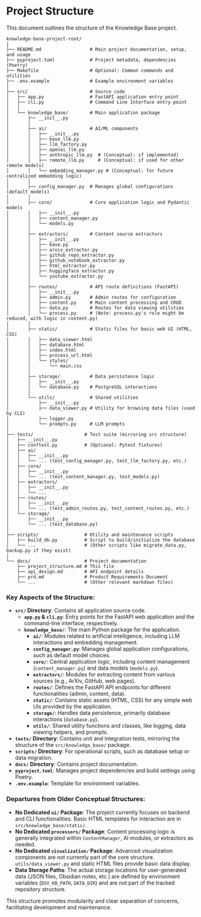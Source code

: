 # Project Structure

This document outlines the structure of the Knowledge Base project.

```
knowledge-base-project-root/
│
├── README.md                  # Main project documentation, setup, and usage
├── pyproject.toml             # Project metadata, dependencies (Poetry)
├── Makefile                   # Optional: Common commands and utilities
├── .env.example               # Example environment variables
│
├── src/                       # Source code
│   ├── app.py                 # FastAPI application entry point
│   ├── cli.py                 # Command Line Interface entry point
│   │
│   └── knowledge_base/        # Main application package
│       ├── __init__.py
│       │
│       ├── ai/                # AI/ML components
│       │   ├── __init__.py
│       │   ├── base_llm.py
│       │   ├── llm_factory.py
│       │   ├── openai_llm.py
│       │   ├── anthropic_llm.py  # (Conceptual: if implemented)
│       │   ├── remote_llm.py     # (Conceptual: if used for other remote models)
│       │   └── embedding_manager.py # (Conceptual: for future centralized embedding logic)
│       │
│       ├── config_manager.py  # Manages global configurations (default models)
│       │
│       ├── core/              # Core application logic and Pydantic models
│       │   ├── __init__.py
│       │   ├── content_manager.py
│       │   └── models.py
│       │
│       ├── extractors/        # Content source extractors
│       │   ├── __init__.py
│       │   ├── base.py
│       │   ├── arxiv_extractor.py
│       │   ├── github_repo_extractor.py
│       │   ├── github_notebook_extractor.py
│       │   ├── html_extractor.py
│       │   ├── huggingface_extractor.py
│       │   └── youtube_extractor.py
│       │
│       ├── routes/            # API route definitions (FastAPI)
│       │   ├── __init__.py
│       │   ├── admin.py       # Admin routes for configuration
│       │   ├── content.py     # Main content processing and CRUD
│       │   ├── data.py        # Routes for data viewing utilities
│       │   └── process.py     # (Note: process.py's role might be reduced, with logic in content.py)
│       │
│       ├── static/            # Static files for basic web UI (HTML, CSS)
│       │   ├── data_viewer.html
│       │   ├── database.html
│       │   ├── index.html
│       │   ├── process_url.html
│       │   └── styles/
│       │       └── main.css
│       │
│       ├── storage/           # Data persistence logic
│       │   ├── __init__.py
│       │   └── database.py    # PostgreSQL interactions
│       │
│       └── utils/             # Shared utilities
│           ├── __init__.py
│           ├── data_viewer.py # Utility for browsing data files (used by CLI)
│           ├── logger.py
│           └── prompts.py     # LLM prompts
│
├── tests/                   # Test suite (mirroring src structure)
│   ├── __init__.py
│   ├── conftest.py          # (Optional: Pytest fixtures)
│   ├── ai/
│   │   ├── __init__.py
│   │   └── ... (test_config_manager.py, test_llm_factory.py, etc.)
│   ├── core/
│   │   ├── __init__.py
│   │   └── ... (test_content_manager.py, test_models.py)
│   ├── extractors/
│   │   ├── __init__.py
│   │   └── ...
│   ├── routes/
│   │   ├── __init__.py
│   │   └── ... (test_admin_routes.py, test_content_routes.py, etc.)
│   └── storage/
│       ├── __init__.py
│       └── ... (test_database.py)
│
├── scripts/                 # Utility and maintenance scripts
│   ├── build_db.py          # Script to build/initialize the database
│   └── ...                  # (Other scripts like migrate_data.py, backup.py if they exist)
│
└── docs/                    # Project documentation
    ├── project_structure.md # This file
    ├── api_design.md        # API endpoint details
    ├── prd.md               # Product Requirements Document
    └── ...                  # (Other relevant markdown files)

```

### Key Aspects of the Structure:
-   **`src/` Directory**: Contains all application source code.
    -   **`app.py` & `cli.py`**: Entry points for the FastAPI web application and the command-line interface, respectively.
    -   **`knowledge_base/`**: The main Python package for the application.
        -   **`ai/`**: Modules related to artificial intelligence, including LLM interactions and embedding management.
        -   **`config_manager.py`**: Manages global application configurations, such as default model choices.
        -   **`core/`**: Central application logic, including content management (`content_manager.py`) and data models (`models.py`).
        -   **`extractors/`**: Modules for extracting content from various sources (e.g., ArXiv, GitHub, web pages).
        -   **`routes/`**: Defines the FastAPI API endpoints for different functionalities (admin, content, data).
        -   **`static/`**: Contains static assets (HTML, CSS) for any simple web UIs provided by the application.
        -   **`storage/`**: Handles data persistence, primarily database interactions (`database.py`).
        -   **`utils/`**: Shared utility functions and classes, like logging, data viewing helpers, and prompts.
-   **`tests/` Directory**: Contains unit and integration tests, mirroring the structure of the `src/knowledge_base/` package.
-   **`scripts/` Directory**: For operational scripts, such as database setup or data migration.
-   **`docs/` Directory**: Contains project documentation.
-   **`pyproject.toml`**: Manages project dependencies and build settings using Poetry.
-   **`.env.example`**: Template for environment variables.

### Departures from Older Conceptual Structures:
-   **No Dedicated `ui/` Package**: The project currently focuses on backend and CLI functionalities. Basic HTML templates for interaction are in `src/knowledge_base/static/`.
-   **No Dedicated `processors/` Package**: Content processing logic is generally integrated within `ContentManager`, AI modules, or extractors as needed.
-   **No Dedicated `visualization/` Package**: Advanced visualization components are not currently part of the core structure. `utils/data_viewer.py` and static HTML files provide basic data display.
-   **Data Storage Paths**: The actual storage locations for user-generated data (JSON files, Obsidian notes, etc.) are defined by environment variables (`DSV_KB_PATH`, `DATA_DIR`) and are not part of the tracked repository structure.

This structure promotes modularity and clear separation of concerns, facilitating development and maintenance.
```
